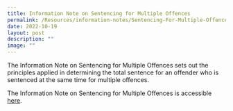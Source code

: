 ```yaml
---
title: Information Note on Sentencing for Multiple Offences
permalink: /Resources/information-notes/Sentencing-For-Multiple-Offences/
date: 2022-10-19
layout: post
description: ""
image: ""
---
```

The Information Note on Sentencing for Multiple Offences sets out the principles applied in determining the total sentence for an offender who is sentenced at the same time for multiple offences. 

The Information Note on Sentencing for Multiple Offences is accessible [here](/files/Information%20Note%20on%20Sentencing%20for%20Multiple%20Offences.pdf).
